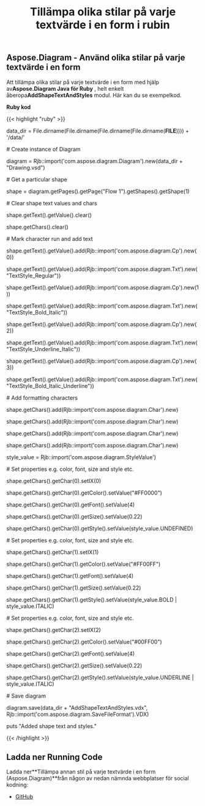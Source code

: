 ﻿---
title: Tillämpa olika stilar på varje textvärde i en form i rubin
type: docs
weight: 20
url: /sv/java/apply-different-style-on-the-each-text-value-of-a-shape-in-ruby/
---
## **Aspose.Diagram - Använd olika stilar på varje textvärde i en form**
 Att tillämpa olika stilar på varje textvärde i en form med hjälp av**Aspose.Diagram Java för Ruby** , helt enkelt åberopa**AddShapeTextAndStyles** modul. Här kan du se exempelkod.

**Ruby kod**

{{< highlight "ruby" >}}

 data_dir = File.dirname(File.dirname(File.dirname(File.dirname(__FILE__)))) + '/data/'

\# Create instance of Diagram

diagram = Rjb::import('com.aspose.diagram.Diagram').new(data_dir + "Drawing.vsd")

\# Get a particular shape

shape = diagram.getPages().getPage("Flow 1").getShapes().getShape(1)

\# Clear shape text values and chars

shape.getText().getValue().clear()

shape.getChars().clear()

\# Mark character run and add text

shape.getText().getValue().add(Rjb::import('com.aspose.diagram.Cp').new(0))

shape.getText().getValue().add(Rjb::import('com.aspose.diagram.Txt').new("TextStyle_Regular"))

shape.getText().getValue().add(Rjb::import('com.aspose.diagram.Cp').new(1))

shape.getText().getValue().add(Rjb::import('com.aspose.diagram.Txt').new("TextStyle_Bold_Italic"))

shape.getText().getValue().add(Rjb::import('com.aspose.diagram.Cp').new(2))

shape.getText().getValue().add(Rjb::import('com.aspose.diagram.Txt').new("TextStyle_Underline_Italic"))

shape.getText().getValue().add(Rjb::import('com.aspose.diagram.Cp').new(3))

shape.getText().getValue().add(Rjb::import('com.aspose.diagram.Txt').new("TextStyle_Bold_Italic_Underline"))

\# Add formatting characters

shape.getChars().add(Rjb::import('com.aspose.diagram.Char').new)

shape.getChars().add(Rjb::import('com.aspose.diagram.Char').new)

shape.getChars().add(Rjb::import('com.aspose.diagram.Char').new)

shape.getChars().add(Rjb::import('com.aspose.diagram.Char').new)

style_value = Rjb::import('com.aspose.diagram.StyleValue')

\# Set properties e.g. color, font, size and style etc.

shape.getChars().getChar(0).setIX(0)

shape.getChars().getChar(0).getColor().setValue("#FF0000")

shape.getChars().getChar(0).getFont().setValue(4)

shape.getChars().getChar(0).getSize().setValue(0.22)

shape.getChars().getChar(0).getStyle().setValue(style_value.UNDEFINED)

\# Set properties e.g. color, font, size and style etc.

shape.getChars().getChar(1).setIX(1)

shape.getChars().getChar(1).getColor().setValue("#FF00FF")

shape.getChars().getChar(1).getFont().setValue(4)

shape.getChars().getChar(1).getSize().setValue(0.22)

shape.getChars().getChar(1).getStyle().setValue(style_value.BOLD | style_value.ITALIC)

\# Set properties e.g. color, font, size and style etc.

shape.getChars().getChar(2).setIX(2)

shape.getChars().getChar(2).getColor().setValue("#00FF00")

shape.getChars().getChar(2).getFont().setValue(4)

shape.getChars().getChar(2).getSize().setValue(0.22)

shape.getChars().getChar(2).getStyle().setValue(style_value.UNDERLINE | style_value.ITALIC)

\# Save diagram

diagram.save(data_dir + "AddShapeTextAndStyles.vdx", Rjb::import('com.aspose.diagram.SaveFileFormat').VDX)

puts "Added shape text and styles."

{{< /highlight >}}
## **Ladda ner Running Code**
 Ladda ner**Tillämpa annan stil på varje textvärde i en form (Aspose.Diagram)**från någon av nedan nämnda webbplatser för social kodning:

- [GitHub](https://github.com/asposediagram/Aspose.Diagram-for-Java/blob/master/Plugins/Aspose_Diagram_Java_for_Ruby/lib/asposediagramjava/Text/addshapetextandstyles.rb)

